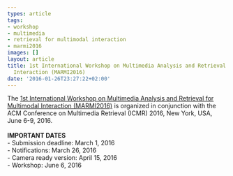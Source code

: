 ```yaml
---
types: article
tags:
- workshop
- multimedia
- retrieval for multimodal interaction
- marmi2016
images: []
layout: article
title: 1st International Workshop on Multimedia Analysis and Retrieval for Multimodal
  Interaction (MARMI2016)
date: '2016-01-26T23:27:22+02:00'
---
```

<div>The <a href="http://mklab.iti.gr/marmi2016/" target="_blank">1st International Workshop on Multimedia Analysis and Retrieval for Multimodal Interaction (MARMI2016)</a> is organized in conjunction with the ACM Conference on Multimedia Retrieval (ICMR) 2016, New York, USA, June 6-9, 2016.</div>
<div>&nbsp;</div>
<div><strong>IMPORTANT DATES</strong></div>
<div>- Submission deadline: March 1, 2016</div>
<div>- Notifications: March 26, 2016</div>
<div>- Camera ready version: April 15, 2016</div>
<div>- Workshop: June 6, 2016</div>
